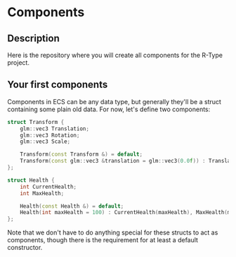 # Components

## Description

Here is the repository where you will create all components for the R-Type project.

## Your first components

Components in ECS can be any data type, but generally they'll be a struct containing some plain old data. For now, let's define two components:
```cpp
struct Transform {
    glm::vec3 Translation;
    glm::vec3 Rotation;
    glm::vec3 Scale;

    Transform(const Transform &) = default;
    Transform(const glm::vec3 &translation = glm::vec3(0.0f)) : Translation(translation), Rotation(glm::vec3(0.0f)), Scale(glm::vec3(1.0f)) {};
};

struct Health {
    int CurrentHealth;
    int MaxHealth;

    Health(const Health &) = default;
    Health(int maxHealth = 100) : CurrentHealth(maxHealth), MaxHealth(maxHealth) {};
};
```

Note that we don't have to do anything special for these structs to act as components, though there is the requirement for at least a default constructor.
